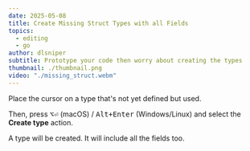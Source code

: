 ```yaml
---
date: 2025-05-08
title: Create Missing Struct Types with all Fields
topics:
  - editing
  - go
author: dlsniper
subtitle: Prototype your code then worry about creating the types
thumbnail: ./thumbnail.png
video: "./missing_struct.webm"
---
```


Place the cursor on a type that's not yet defined but used.

Then, press <kbd>⌥⏎</kbd> (macOS) / <kbd>Alt+Enter</kbd> (Windows/Linux) and select the **Create type** action.

A type will be created. It will include all the fields too.
